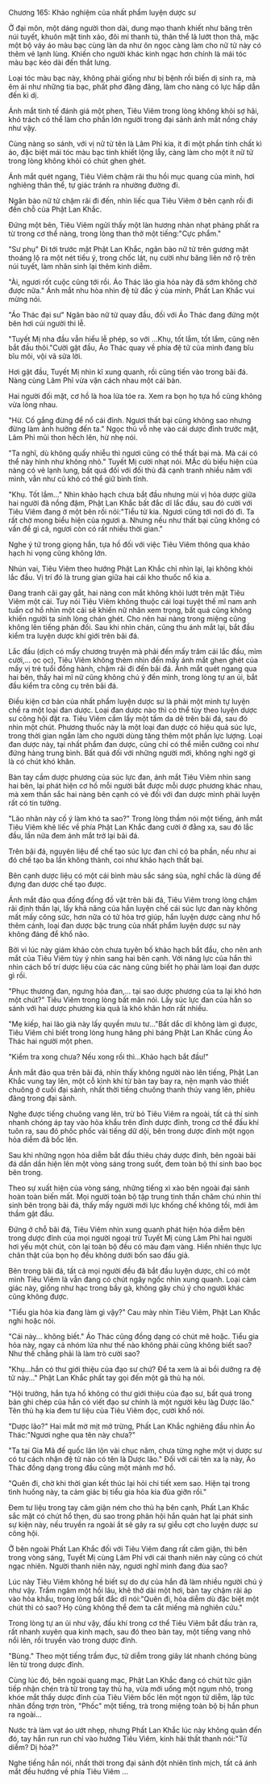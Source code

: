 




Chương 165: Khảo nghiệm của nhất phẩm luyện dược sư


Ở đại môn, một dáng người thon dài, dung mạo thanh khiết như băng trên núi tuyết, khuôn mặt tinh xảo, đôi mi thanh tú, thân thể lả lướt thon thả, mặc một bộ váy áo màu bạc cùng làn da như ôn ngọc càng làm cho nữ tử này có thêm vẻ lạnh lùng. Khiến cho người khác kinh ngạc hơn chính là mái tóc màu bạc kéo dài đến thắt lưng.

Loại tóc màu bạc này, không phải giống như bị bệnh rồi biến dị sinh ra, mà êm ái như những tia bạc, phất phơ đãng đãng, làm cho nàng có lực hấp dẫn đến kì dị.

Ánh mắt tinh tế đánh giá một phen, Tiêu Viêm trong lòng không khỏi sợ hãi, khó trách có thể làm cho phần lớn người trong đại sảnh ánh mắt nồng cháy như vậy.

Cùng nàng so sánh, với vị nữ tử tên là Lâm Phỉ kia, ít đi một phần tính chất kì ảo, đặc biệt mái tóc màu bạc tinh khiết lộng lẫy, càng làm cho một ít nữ tử trong lòng không khỏi có chút ghen ghét.

Ánh mắt quét ngang, Tiêu Viêm chậm rãi thu hồi mục quang của mình, hơi nghiêng thân thể, tự giác tránh ra nhường đường đi.

Ngân bào nữ tử chậm rãi đi đến, nhìn liếc qua Tiêu Viêm ở bên cạnh rồi đi đến chỗ của Phật Lan Khắc.

Đứng một bên, Tiêu Viêm ngửi thấy một làn hương nhàn nhạt phảng phất ra từ trong cơ thể nàng, trong lòng than thở một tiếng:"Cực phẩm."

"Sư phụ" Đi tới trước mặt Phật Lan Khắc, ngân bào nữ tử trên gương mặt thoáng lộ ra một nét tiếu ý, trong chốc lát, nụ cười như băng liên nở rộ trên núi tuyết, làm nhân sinh lại thêm kinh diễm.

"Ài, ngươi rốt cuộc cũng tới rồi. Áo Thác lão gia hỏa này đã sớm không chờ được nữa." Ánh mắt nhu hòa nhìn đệ tử đắc ý của mình, Phất Lan Khắc vui mừng nói.

"Áo Thác đại sư" Ngân bào nữ tử quay đầu, đối với Áo Thác đang đứng một bên hơi cúi người thi lễ.

"Tuyết Mị nha đầu vẫn hiểu lễ phép, so với …Khụ, tốt lắm, tốt lắm, cũng nên bắt đầu thôi."Cười gật đầu, Áo Thác quay về phía đệ tử của mình đang bĩu bĩu môi, vội vã sửa lời.

Hơi gật đầu, Tuyết Mị nhìn kĩ xung quanh, rồi cũng tiến vào trong bãi đá. Nàng cùng Lâm Phỉ vừa vặn cách nhau một cái bàn.

Hai người đối mặt, cơ hồ là hoa lửa tóe ra. Xem ra bọn họ tựa hồ cũng không vừa lòng nhau.

"Hừ. Cố gắng đừng để nổ cái đỉnh. Ngươi thất bại cũng không sao nhưng đừng làm ảnh hưởng đến ta." Ngọc thủ vỗ nhẹ vào cái dược đỉnh trước mặt, Lâm Phỉ mũi thon hếch lên, hừ nhẹ nói.

"Ta nghĩ, dù không quấy nhiễu thì ngươi cũng có thể thất bại mà. Mà cái có thể này hình như không nhỏ." Tuyết Mị cười nhạt nói. MẶc dù biểu hiện của nàng có vẻ lạnh lung, bất quá đối với đối thủ đã cạnh tranh nhiều năm với mình, vẫn như cũ khó có thể giữ bình tĩnh.

"Khụ. Tốt lắm…" Nhìn khảo hạch chưa bắt đầu nhưng mùi vị hỏa dược giữa hai người đã nồng đậm, Phật Lan Khắc bất đắc dĩ lắc đầu, sau đó cười với Tiêu Viêm đang ở một bên rồi nói:"Tiểu tử kia. Ngươi cũng tới nơi đó đi. Ta rất chờ mong biểu hiện của ngươi a. Nhưng nếu như thất bại cũng không có vấn đề gì cả, ngươi còn có rất nhiều thời gian."

Nghe ý tứ trong giọng hắn, tựa hồ đối với việc Tiêu Viêm thông qua khảo hạch hi vọng cũng không lớn.

Nhún vai, Tiêu Viêm theo hướng Phật Lan Khắc chỉ nhìn lại, lại không khỏi lắc đầu. Vị trí đó là trung gian giữa hai cái kho thuốc nổ kia a.

Đang tranh cãi gay gắt, hai nàng con mắt không khỏi lướt trên mặt Tiêu Viêm một cái. Tuy nói Tiêu Viêm không thuộc cái loại tuyệt thế mĩ nam anh tuấn cơ hồ nhìn một cái sẽ khiến nữ nhân xem trọng, bất quá cũng không khiến người ta sinh lòng chán ghét. Cho nên hai nàng trong miệng cũng không lên tiếng phản đối. Sau khi nhìn chán, cũng thu ánh mắt lại, bắt đầu kiểm tra luyện dược khí giới trên bãi đá.

Lắc đầu (dịch có mấy chương truyện mà phải đến mấy trăm cái lắc đầu, mỉm cười,… ọc ọc), Tiêu Viêm không thèm nhìn đến mấy ánh mắt ghen ghét của mấy vị trẻ tuổi đồng hành, chậm rãi đi đến bãi đá. Ánh mắt quét ngang qua hai bên, thấy hai mĩ nữ cũng không chú ý đến mình, trong lòng tự an ủi, bắt đầu kiểm tra công cụ trên bãi đá.

Điều kiện cơ bản của nhất phẩm luyện dược sư là phải một mình tự luyện chế ra một loại đan dược. Loại đan dược nào thì có thể tùy theo luyện dược sư công hội đặt ra. Tiêu Viêm cầm lấy một tấm da dê trên bãi đá, sau đó nhìn một chút. Phương thuốc này là một loại đan dược có hiệu quả súc lực, trong thời gian ngắn làm cho người dùng tăng thêm một phần lực lượng. Loại đan dược này, tại nhất phẩm đan dược, cũng chỉ có thể miễn cưỡng coi như đứng hàng trung bình. Bất quá đối với những người mới, không nghi ngờ gì là có chút khó khăn.

Bàn tay cầm dược phương của súc lực đan, ánh mắt Tiêu Viêm nhìn sang hai bên, lại phát hiện cơ hồ mỗi người bắt được mỗi dược phương khác nhau, mà xem thần sắc hai nàng bên cạnh có vẻ đối với đan dược mình phải luyện rất có tin tưởng.

"Lão nhân này cố ý làm khó ta sao?" Trong lòng thầm nói một tiếng, ánh mắt Tiêu Viêm khẽ liếc về phía Phật Lan Khắc đang cười ở đằng xa, sau đó lắc đầu, lần nữa đem ánh mắt trở lại bãi đá.

Trên bãi đá, nguyên liệu để chế tạo súc lực đan chỉ có ba phần, nếu như ai đó chế tạo ba lần không thành, coi như khảo hạch thất bại.

Bên cạnh dược liệu có một cái bình màu sắc sáng sủa, nghĩ chắc là dùng để đựng đan dược chế tạo được.

Ánh mắt đảo qua đống đống đồ vật trên bãi đá, Tiêu Viêm trong lòng chậm rãi định thần lại, lấy khả năng của hắn luyện chế cái súc lực đan này không mất mấy công sức, hơn nữa có tử hỏa trợ giúp, hắn luyện dược càng như hổ thêm cánh, loại đan dược bậc trung của nhất phẩm luyện dược sư này không đáng để khổ não.

Bởi vì lúc này giám khảo còn chưa tuyên bố khảo hạch bắt đầu, cho nên anh mắt của Tiêu Viêm tùy ý nhìn sang hai bên cạnh. Với năng lực của hắn thì nhìn cách bố trí dược liệu của các nàng cũng biết họ phải làm loại đan dược gì rồi.

"Phục thương đan, ngưng hỏa đan,… tại sao dược phương của ta lại khó hơn một chút?" Tiêu Viêm trong lòng bất mãn nói. Lấy súc lực đan của hắn so sánh với hai dược phương kia quả là khó khăn hơn rất nhiều.

"Mẹ kiếp, hai lão già này lấy quyền mưu tư…"Bất dắc dĩ không làm gì được, Tiêu Viêm chỉ biết trong lòng hung hăng phỉ báng Phật Lan Khắc cùng Áo Thác hai người một phen.

"Kiểm tra xong chưa? Nếu xong rồi thì…Khảo hạch bắt đầu!"

Ánh mắt đảo qua trên bãi đá, nhìn thấy không người nào lên tiếng, Phật Lan Khắc vung tay lên, một cỗ kình khí từ bàn tay bay ra, nện mạnh vào thiết chuông ở cuối đại sảnh, nhất thời tiếng chuông thanh thúy vang lên, phiêu đãng trong đại sảnh.

Nghe được tiếng chuông vang lên, trừ bỏ Tiêu Viêm ra ngoài, tất cả thí sinh nhanh chóng áp tay vào hỏa khẩu trên đỉnh dược đỉnh, trong cơ thể đấu khí tuôn ra, sau đó phốc phốc vài tiếng dữ dội, bên trong dược đỉnh một ngọn hỏa diễm đã bốc lên.

Sau khi những ngọn hỏa diễm bắt đầu thiêu cháy dược đỉnh, bên ngoài bãi đá dần dần hiện lên một vòng sáng trong suốt, đem toàn bộ thí sinh bao bọc bên trong.

Theo sự xuất hiện của vòng sáng, những tiếng xì xào bên ngoài đại sảnh hoàn toàn biến mất. Mọi người toàn bộ tập trung tinh thần chăm chú nhìn thí sinh bên trong bãi đá, thấy mấy người mới lực khống chế không tồi, mới âm thầm gật đầu.

Đứng ở chỗ bãi đá, Tiêu Viêm nhìn xung quanh phát hiện hỏa diễm bên trong dược đỉnh của mọi người ngoại trừ Tuyết Mị cùng Lâm Phỉ hai người hơi yếu một chút, còn lại toàn bộ đều có màu đạm vàng. Hiển nhiên thực lực chân thật của bọn họ đều không dưới bốn sao đấu giả.

Bên trong bãi đá, tất cả mọi người đều đã bắt đầu luyện dược, chỉ có một mình Tiêu Viêm là vẫn đang có chút ngây ngốc nhìn xung quanh. Loại cảm giác này, giống như hạc trong bầy gà, không gây chú ý cho người khác cũng không được.

"Tiểu gia hỏa kia đang làm gì vậy?" Cau mày nhìn Tiêu Viêm, Phật Lan Khắc nghi hoặc nói.

"Cái này… không biết." Áo Thác cũng đồng dạng có chút mê hoặc. Tiểu gia hỏa này, ngay cả nhóm lửa như thế nào không phải cũng không biết sao? Như thế chẳng phải là làm trò cười sao?

"Khụ…hắn có thư giới thiệu của đạo sư chứ? Để ta xem là ai bồi dưỡng ra đệ tử này…" Phật Lan Khắc phất tay gọi đến một gã thủ hạ nói.

"Hội trưởng, hắn tựa hồ không có thư giới thiệu của đạo sư, bất quá trong bản ghi chép của hắn có viết đạo sư chính là một người kêu làg Dược lão." Tên thủ hạ kia đem tư liệu của Tiêu Viêm đọc, cười khổ nói.

"Dược lão?" Hai mắt mờ mịt mở trừng, Phất Lan Khắc nghiêng đầu nhìn Áo Thác:"Ngươi nghe qua tên này chưa?"

"Ta tại Gia Mã đế quốc lăn lộn vài chục năm, chưa từng nghe một vị dược sư có tư cách nhận đệ tử nào có tên là Dược lão." Đối với cái tên xa lạ này, Áo Thác đồng dạng trong đầu cũng một mảnh mơ hồ.

"Quên đi, chờ khi thời gian kết thúc lại hỏi chi tiết xem sao. Hiện tại trong tình huống này, ta cảm giác bị tiểu gia hỏa kia đùa giỡn rồi."

Đem tư liệu trong tay căm giận ném cho thủ hạ bên cạnh, Phất Lan Khắc sắc mặt có chút hổ thẹn, dù sao trong phân hội hắn quản hạt lại phát sinh sự kiện này, nếu truyền ra ngoài ắt sẽ gây ra sự giễu cợt cho luyện dược sư công hội.

Ở bên ngoài Phất Lan Khắc đối với Tiêu Viêm đang rất căm giận, thì bên trong vòng sáng, Tuyết Mị cùng Lâm Phỉ với cái thanh niên này cũng có chút ngạc nhiên. Người thanh niên này, ngươi nghĩ mình đang đùa sao?

Lúc này Tiêu Viêm không hề biết sự do dự của hắn đã làm nhiều người chú ý như vậy. Trầm ngâm một hồi lâu, khẽ thở dài một hơi, bàn tay chậm rãi áp vào hỏa khẩu, trong lòng bất đắc dĩ nói:"Quên đi, hỏa diễm dù đặc biệt một chút thì có sao? Họ cũng không thể đem ta cắt miếng mà nghiên cứu."

Trong lòng tự an ủi như vậy, đấu khí trong cơ thể Tiêu Viêm bắt đầu tràn ra, rất nhanh xuyên qua kinh mạch, sau đó theo bàn tay, một tiếng vang nhỏ nổi lên, rồi truyền vào trong dược đỉnh.

"Bùng." Theo một tiếng trầm đục, tử diễm trong giây lát nhanh chóng bùng lên từ trong dược đỉnh.

Cùng lúc đó, bên ngoài quang mạc, Phật Lan Khắc đang có chút tức giận tiếp nhận chén trà từ trong tay thủ hạ, vừa mới uống một ngụm nhỏ, trong khóe mắt thấy dược đỉnh của Tiêu Viêm bốc lên một ngọn tử diễm, lập tức nhãn đồng trợn tròn, "Phốc" một tiếng, trà trong miệng toàn bộ bị hắn phun ra ngoài…

Nước trà làm vạt áo ướt nhẹp, nhưng Phất Lan Khắc lúc này không quản đến đó, tay hắn run run chỉ vào hướng Tiêu Viêm, kinh hãi thất thanh nói:"Tử diễm? Dị hỏa?"

Nghe tiếng hắn nói, nhất thời trong đại sảnh đột nhiên tĩnh mịch, tất cả ánh mắt đều hướng về phía Tiêu Viêm …




